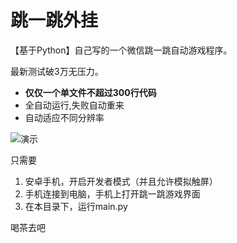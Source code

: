# 跳一跳外挂

【基于Python】自己写的一个微信跳一跳自动游戏程序。

最新测试破3万无压力。

* **仅仅一个单文件不超过300行代码**
* 全自动运行,失败自动重来
* 自动适应不同分辨率

![演示](demo.gif)

只需要

1. 安卓手机，开启开发者模式（并且允许模拟触屏）
2. 手机连接到电脑，手机上打开跳一跳游戏界面
3. 在本目录下，运行main.py

喝茶去吧
